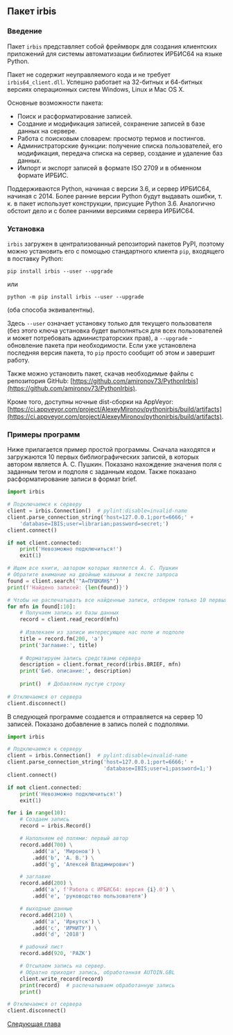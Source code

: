## Пакет irbis

### Введение 

Пакет `irbis` представляет собой фреймворк для создания клиентских приложений для системы автоматизации библиотек ИРБИС64 на языке Python.

Пакет не содержит неуправляемого кода и не требует `irbis64_client.dll`. Успешно работает на 32-битных и 64-битных версиях операционных систем Windows, Linux и Mac OS X.

Основные возможности пакета:

* Поиск и расформатирование записей.
* Создание и модификация записей, сохранение записей в базе данных на сервере.
* Работа с поисковым словарем: просмотр термов и постингов.
* Администраторские функции: получение списка пользователей, его модификация, передача списка на сервер, создание и удаление баз данных.
* Импорт и экспорт записей в формате ISO 2709 и в обменном формате ИРБИС.

Поддерживаются Python, начиная с версии 3.6, и сервер ИРБИС64, начиная с 2014. Более ранние версии Python будут выдавать ошибки, т. к. в пакет использует конструкции, присущие Python 3.6. Аналогично обстоит дело и с более ранними версиями сервера ИРБИС64.

### Установка

`irbis` загружен в централизованный репозиторий пакетов PyPI, поэтому можно установить его с помощью стандартного клиента `pip`, входящего в поставку Python:

```
pip install irbis --user --upgrade
```

или

```
python -m pip install irbis --user --upgrade
```

(оба способа эквивалентны).

Здесь `--user` означает установку только для текущего пользователя (без этого ключа установка будет выполняться для всех пользователей и может потребовать администраторских прав), а `--upgrade` - обновление пакета при необходимости. Если уже установлена последняя версия пакета, то `pip` просто сообщит об этом и завершит работу.

Также можно установить пакет, скачав необходимые файлы с репозитория GitHub: [https://github.com/amironov73/PythonIrbis](https://github.com/amironov73/PythonIrbis).

Кроме того, доступны ночные dist-сборки на AppVeyor: [https://ci.appveyor.com/project/AlexeyMironov/pythonirbis/build/artifacts](https://ci.appveyor.com/project/AlexeyMironov/pythonirbis/build/artifacts).

### Примеры программ

Ниже прилагается пример простой программы. Сначала находятся и загружаются 10 первых библиографических записей, в которых автором является А. С. Пушкин. Показано нахождение значения поля с заданным тегом и подполя с заданным кодом. Также показано расформатирование записи в формат brief.

```python
import irbis

# Подключаемся к серверу
client = irbis.Connection()  # pylint:disable=invalid-name
client.parse_connection_string('host=127.0.0.1;port=6666;' + 
    'database=IBIS;user=librarian;password=secret;')
client.connect()

if not client.connected:
    print('Невозможно подключиться!')
    exit(1)

# Ищем все книги, автором которых является А. С. Пушкин
# Обратите внимание на двойные кавычки в тексте запроса
found = client.search('"A=ПУШКИН$"')
print(f'Найдено записей: {len(found)}')

# Чтобы не распечатывать все найденные записи, отберем только 10 первых
for mfn in found[:10]:
    # Получаем запись из базы данных
    record = client.read_record(mfn)
    
    # Извлекаем из записи интересующее нас поле и подполе
    title = record.fm(200, 'a')
    print('Заглавие:', title)
    
    # Форматируем запись средствами сервера
    description = client.format_record(irbis.BRIEF, mfn)
    print('Биб. описание:', description)
    
    print()  # Добавляем пустую строку
    
# Отключаемся от сервера
client.disconnect()
```

В следующей программе создается и отправляется на сервер 10 записей. Показано добавление в запись полей с подполями.

```python
import irbis

# Подключаемся к серверу
client = irbis.Connection()  # pylint:disable=invalid-name
client.parse_connection_string('host=127.0.0.1;port=6666;' +
                               'database=IBIS;user=1;password=1;')
client.connect()

if not client.connected:
    print('Невозможно подключиться!')
    exit(1)

for i in range(10):
    # Создаем запись
    record = irbis.Record()

    # Наполняем её полями: первый автор
    record.add(700) \
        .add('a', 'Миронов') \
        .add('b', 'А. В.') \
        .add('g', 'Алексей Владимирович')

    # заглавие
    record.add(200) \
        .add('a', f'Работа с ИРБИС64: версия {i}.0') \
        .add('e', 'руководство пользователя')

    # выходные данные
    record.add(210) \
        .add('a', 'Иркутск') \
        .add('c', 'ИРНИТУ') \
        .add('d', '2018')

    # рабочий лист
    record.add(920, 'PAZK')

    # Отсылаем запись на сервер.
    # Обратно приходит запись, обработанная AUTOIN.GBL
    client.write_record(record)
    print(record)  # распечатываем обработанную запись
    print()

# Отключаемся от сервера
client.disconnect()
```

[Следующая глава](chapter2.md)

